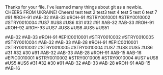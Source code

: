 Thanks for your file. I've learned many things about git as a newbie.
 CHEERS FROM UKRAINE! Cheers!
 test
test 2
test3
test 4
test 5
test 6
test 7
#91
#ROH-91
#AB-32 #AB-33 #ROH-91
#STRY0010001 #STRY0010002 #STRY0010004
#US7 #US8 #US6
#31 #32 #91
#AB-32 #AB-33 #ROH-91 #ROH-92 #ROH-93
#US7 #US8 #US6 #US5 #US51

#AB-32 #AB-33 #ROH-91
#EPIC0010001 #STRY0010002  #STRY0010005 #STRY0010004
#AB-32 #AB-33 #AB-28 #ROH-91
#EPIC0010001 #STRY0010002  #STRY0010005 #STRY0010004
#US7 #US8 #US5 #US6
#31 #32 #30 #91
#AB-32 #AB-33 #AB-28 #ROH-91 #AB-15 #AB-16
#EPIC0010001 #STRY0010002  #STRY0010005 #STRY0010004
#US7 #US8 #US5 #US6
#31 #32 #30 #91
#AB-32 #AB-33 #AB-28 #ROH-91 #AB-15 #AB-16
